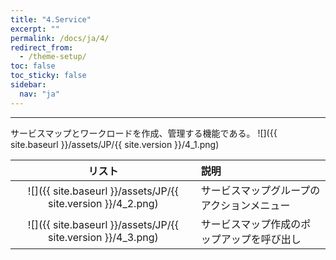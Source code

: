 ```yaml
---
title: "4.Service"
excerpt: ""
permalink: /docs/ja/4/
redirect_from:
  - /theme-setup/
toc: false
toc_sticky: false
sidebar:
  nav: "ja"
---
```


---

サービスマップとワークロードを作成、管理する機能である。
![]({{ site.baseurl }}/assets/JP/{{ site.version }}/4_1.png)

| リスト | 説明 |
| :---: | :--- |
| ![]({{ site.baseurl }}/assets/JP/{{ site.version }}/4_2.png) | サービスマップグループのアクションメニュー |
| ![]({{ site.baseurl }}/assets/JP/{{ site.version }}/4_3.png) | サービスマップ作成のポップアップを呼び出し |
